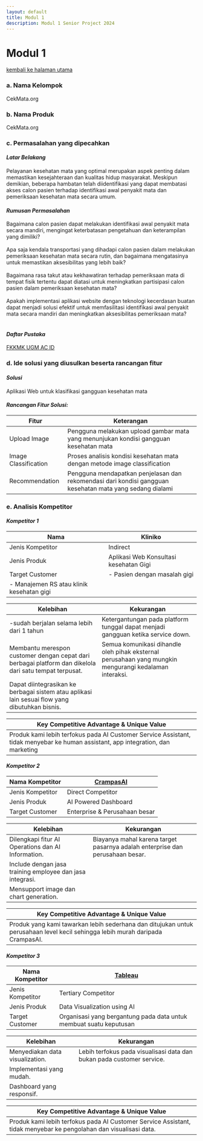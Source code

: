 ```yaml
---
layout: default
title: Modul 1
description: Modul 1 Senior Project 2024
---
```


# **Modul 1**
[kembali ke halaman utama](./)

### **a. Nama Kelompok**
CekMata.org

### **b. Nama Produk**
CekMata.org

### **c. Permasalahan yang dipecahkan**
#### **_Latar Belakang_**
Pelayanan kesehatan mata yang optimal merupakan aspek penting dalam memastikan
kesejahteraan dan kualitas hidup masyarakat. Meskipun demikian, beberapa hambatan
telah diidentifikasi yang dapat membatasi akses calon pasien terhadap identifikasi awal
penyakit mata dan pemeriksaan kesehatan mata secara umum.

#### **_Rumusan Permasalahan_**
Bagaimana calon pasien dapat melakukan identifikasi awal penyakit mata secara mandiri,
mengingat keterbatasan pengetahuan dan keterampilan yang dimiliki?<br><br>
Apa saja kendala transportasi yang dihadapi calon pasien dalam melakukan pemeriksaan
kesehatan mata secara rutin, dan bagaimana mengatasinya untuk memastikan
aksesibilitas yang lebih baik?<br><br>
Bagaimana rasa takut atau kekhawatiran terhadap pemeriksaan mata di tempat fisik
tertentu dapat diatasi untuk meningkatkan partisipasi calon pasien dalam pemeriksaan
kesehatan mata?<br><br>
Apakah implementasi aplikasi website dengan teknologi kecerdasan buatan dapat
menjadi solusi efektif untuk memfasilitasi identifikasi awal penyakit mata secara mandiri
dan meningkatkan aksesibilitas pemeriksaan mata?<br><br>

#### **_Daftar Pustaka_**
[FKKMK UGM AC ID](https://fkkmk.ugm.ac.id/indonesia-menempati-urutan-tertinggi-kedua-gangguan-penglihatan-di-dunia/)

### **d. Ide solusi yang diusulkan beserta rancangan fitur**
#### **_Solusi_**
Aplikasi Web untuk klasifikasi gangguan kesehatan mata

#### **_Rancangan Fitur Solusi:_**

| Fitur | Keterangan |
|-|-|
| Upload Image | Pengguna melakukan upload gambar mata yang menunjukan kondisi gangguan kesehatan mata |
| Image Classification | Proses analisis kondisi kesehatan mata dengan metode image classification |
| Recommendation | Pengguna mendapatkan penjelasan dan rekomendasi dari kondisi gangguan kesehatan mata yang sedang dialami |


### **e. Analisis Kompetitor**
#### **_Kompetitor 1_**

| Nama | Kliniko |
|-|-|
| Jenis Kompetitor | Indirect |
| Jenis Produk | Aplikasi Web Konsultasi kesehatan Gigi |
| Target Customer | - Pasien dengan masalah gigi
- Manajemen RS atau klinik kesehatan gigi |

| Kelebihan | Kekurangan |
|-|-|
| -sudah berjalan selama lebih dari 1 tahun | Ketergantungan pada platform tunggal dapat menjadi gangguan ketika service down.                       |
| Membantu merespon customer dengan cepat dari berbagai platform dan dikelola dari satu tempat terpusat. | Semua komunikasi dihandle oleh pihak eksternal perusahaan yang mungkin mengurangi kedalaman interaksi. |
| Dapat diintegrasikan ke berbagai sistem atau aplikasi lain sesuai flow yang dibutuhkan bisnis.         |                                                                                                        |

| Key Competitive Advantage & Unique Value                                                                                         |
| -------------------------------------------------------------------------------------------------------------------------------- |
| Produk kami lebih terfokus pada AI Customer Service Assistant, tidak menyebar ke human assistant, app integration, dan marketing |

#### **_Kompetitor 2_**

| Nama Kompetitor  | [CrampasAI](https://www.padiumkm.id/product/ai-powered-dashboard/65800fc23cff436a8d5bc662) |
| ---------------- | ------------------------------------------------------------------------------------------ |
| Jenis Kompetitor | Direct Competitor                                                                          |
| Jenis Produk     | AI Powered Dashboard                                                                       |
| Target Customer  | Enterprise & Perusahaan besar                                                              |

| Kelebihan                                                 | Kekurangan                                                                    |
| --------------------------------------------------------- | ----------------------------------------------------------------------------- |
| Dilengkapi fitur AI Operations dan AI Information.        | Biayanya mahal karena target pasarnya adalah enterprise dan perusahaan besar. |
| Include dengan jasa training employee dan jasa integrasi. |                                                                               |
| Mensupport image dan chart generation.                    |                                                                               |

| Key Competitive Advantage & Unique Value                                                                                      |
| ----------------------------------------------------------------------------------------------------------------------------- |
| Produk yang kami tawarkan lebih sederhana dan ditujukan untuk perusahaan level kecil sehingga lebih murah daripada CrampasAI. |

#### **_Kompetitor 3_**

| Nama Kompetitor  | [Tableau](https://www.tableau.com)                                 |
| ---------------- | ------------------------------------------------------------------ |
| Jenis Kompetitor | Tertiary Competitor                                                |
| Jenis Produk     | Data Visualization using AI                                        |
| Target Customer  | Organisasi yang bergantung pada data untuk membuat suatu keputusan |

| Kelebihan                       | Kekurangan                                                            |
| ------------------------------- | --------------------------------------------------------------------- |
| Menyediakan data visualization. | Lebih terfokus pada visualisasi data dan bukan pada customer service. |
| Implementasi yang mudah.        |                                                                       |
| Dashboard yang responsif.       |                                                                       |

| Key Competitive Advantage & Unique Value                                                                          |
| ----------------------------------------------------------------------------------------------------------------- |
| Produk kami lebih terfokus pada AI Customer Service Assistant, tidak menyebar ke pengolahan dan visualisasi data. |